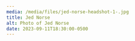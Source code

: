 ```yaml
---
media: /media/files/jed-norse-headshot-1-.jpg
title: Jed Norse
alt: Photo of Jed Norse
date: 2023-09-11T18:30:00-0500
---
```

